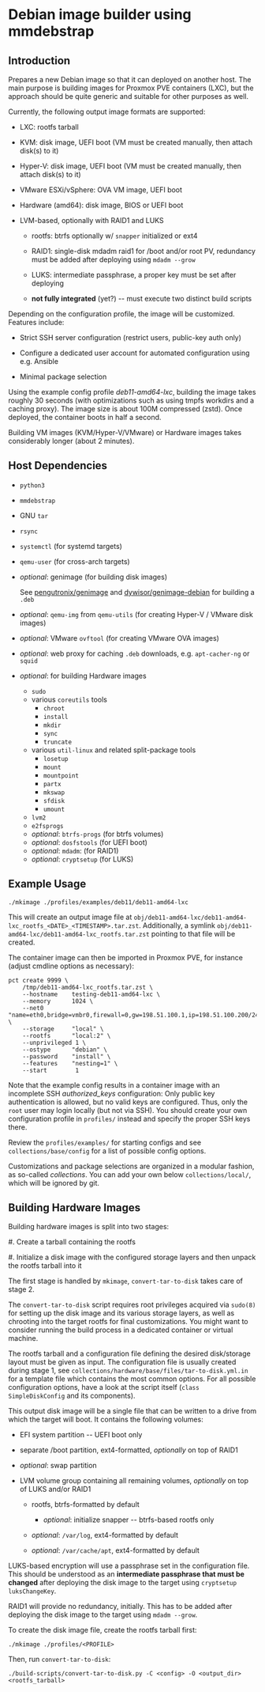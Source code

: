 Debian image builder using mmdebstrap
========================================================================

Introduction
------------------------------------------------------------------------

Prepares a new Debian image so that it can deployed on another host.
The main purpose is building images for Proxmox PVE containers (LXC),
but the approach should be quite generic and suitable for other purposes as well.

Currently, the following output image formats are supported:

  - LXC: rootfs tarball

  - KVM: disk image, UEFI boot
    (VM must be created manually, then attach disk(s) to it)

  - Hyper-V: disk image, UEFI boot
    (VM must be created manually, then attach disk(s) to it)

  - VMware ESXi/vSphere: OVA VM image, UEFI boot

  - Hardware (amd64): disk image, BIOS or UEFI boot

  - LVM-based, optionally with RAID1 and LUKS

      - rootfs: btrfs optionally w/ ``snapper`` initialized or ext4

      - RAID1: single-disk mdadm raid1 for /boot and/or root PV,
        redundancy must be added after deploying using ``mdadm --grow``

      - LUKS: intermediate passphrase,
        a proper key must be set after deploying

    - **not fully integrated** (yet?) -- must execute two distinct build scripts

Depending on the configuration profile, the image will be customized.
Features include:

  - Strict SSH server configuration
    (restrict users, public-key auth only)

  - Configure a dedicated user account for automated configuration
    using e.g. Ansible

  - Minimal package selection

Using the example config profile *deb11-amd64-lxc*,
building the image takes roughly 30 seconds
(with optimizations such as using tmpfs workdirs and a caching proxy).
The image size is about 100M compressed (zstd).
Once deployed, the container boots in half a second.

Building VM images (KVM/Hyper-V/VMware) or Hardware images takes considerably longer (about 2 minutes).


Host Dependencies
------------------------------------------------------------------------

- ``python3``
- ``mmdebstrap``
- GNU ``tar``
- ``rsync``
- ``systemctl`` (for systemd targets)
- ``qemu-user`` (for cross-arch targets)
- *optional*: genimage (for building disk images)

  See [pengutronix/genimage](https://github.com/pengutronix/genimage)
  and [dywisor/genimage-debian](https://github.com/dywisor/genimage-debian/tree/debian/stable/debian) for building a ``.deb``
- *optional*: ``qemu-img`` from ``qemu-utils``
  (for creating Hyper-V / VMware disk images)
- *optional*: VMware ``ovftool`` (for creating VMware OVA images)
- *optional*: web proxy for caching ``.deb`` downloads, e.g. ``apt-cacher-ng`` or ``squid``
- *optional*: for building Hardware images
  - ``sudo``
  - various ``coreutils`` tools
    - ``chroot``
    - ``install``
    - ``mkdir``
    - ``sync``
    - ``truncate``
  - various ``util-linux`` and related split-package tools
    - ``losetup``
    - ``mount``
    - ``mountpoint``
    - ``partx``
    - ``mkswap``
    - ``sfdisk``
    - ``umount``
  - ``lvm2``
  - ``e2fsprogs``
  - *optional*: ``btrfs-progs`` (for btrfs volumes)
  - *optional*: ``dosfstools`` (for UEFI boot)
  - *optional*: ``mdadm``: (for RAID1)
  - *optional*: ``cryptsetup`` (for LUKS)


Example Usage
------------------------------------------------------------------------

```
./mkimage ./profiles/examples/deb11/deb11-amd64-lxc
```

This will create an output image file at
``obj/deb11-amd64-lxc/deb11-amd64-lxc_rootfs_<DATE>_<TIMESTAMP>.tar.zst``.
Additionally, a symlink ``obj/deb11-amd64-lxc/deb11-amd64-lxc_rootfs.tar.zst``
pointing to that file will be created.

The container image can then be imported in Proxmox PVE, for instance
(adjust cmdline options as necessary):

```
pct create 9999 \
    /tmp/deb11-amd64-lxc_rootfs.tar.zst \
    --hostname    testing-deb11-amd64-lxc \
    --memory      1024 \
    --net0        "name=eth0,bridge=vmbr0,firewall=0,gw=198.51.100.1,ip=198.51.100.200/24,tag=10,type=veth" \
    --storage     "local" \
    --rootfs      "local:2" \
    --unprivileged 1 \
    --ostype      "debian" \
    --password    "install" \
    --features    "nesting=1" \
    --start        1
```

Note that the example config results in a container image
with an incomplete SSH *authorized_keys* configuration:
Only public key authentication is allowed, but no valid keys are configured.
Thus, only the ``root`` user may login locally (but not via SSH).
You should create your own configuration profile in ``profiles/`` instead
and specify the proper SSH keys there.

Review the ``profiles/examples/`` for starting configs
and see ``collections/base/config`` for a list of possible config options.

Customizations and package selections are organized in a modular fashion,
as so-called *collections*. You can add your own below ``collections/local/``,
which will be ignored by git.


Building Hardware Images
------------------------------------------------------------------------

Building hardware images is split into two stages:

#. Create a tarball containing the rootfs

#. Initialize a disk image with the configured storage layers
   and then unpack the rootfs tarball into it

The first stage is handled by ``mkimage``,
``convert-tar-to-disk`` takes care of stage 2.

The ``convert-tar-to-disk`` script requires root privileges
acquired via ``sudo(8)`` for setting up the disk image
and its various storage layers, as well as chrooting
into the target rootfs for final customizations.
You might want to consider running the build process
in a dedicated container or virtual machine.

The rootfs tarball and a configuration file
defining the desired disk/storage layout must be given as input.
The configuration file is usually created during stage 1,
see ``collections/hardware/base/files/tar-to-disk.yml.in`` for a template file
which contains the most common options.
For all possible configuration options,
have a look at the script itself (``class SimpleDiskConfig`` and its components).

This output disk image will be a single file
that can be written to a drive from which the target will boot.
It contains the following volumes:

- EFI system partition -- UEFI boot only

- separate /boot partition, ext4-formatted,
  *optionally* on top of RAID1

- *optional*: swap partition

- LVM volume group containing all remaining volumes,
  *optionally* on top of LUKS and/or RAID1

  - rootfs, btrfs-formatted by default

    - *optional*: initialize snapper -- btrfs-based rootfs only

  - *optional*: ``/var/log``, ext4-formatted by default

  - *optional*: ``/var/cache/apt``, ext4-formatted by default

LUKS-based encryption will use a passphrase set in the configuration file.
This should be understood as an **intermediate passphrase
that must be changed** after deploying the disk image
to the target using ``cryptsetup luksChangeKey``.

RAID1 will provide no redundancy, initially.
This has to be added after deploying the disk image
to the target using ``mdadm --grow``.


To create the disk image file, create the rootfs tarball first:

```
./mkimage ./profiles/<PROFILE>
```

Then, run ``convert-tar-to-disk``:

```
./build-scripts/convert-tar-to-disk.py -C <config> -O <output_dir> <rootfs_tarball>
```
